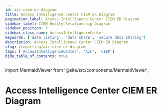 ```yaml
---
id: aic-ciem-er-diagram
title: Access Intelligence Center CIEM ER Diagram
pagination_label: Access Intelligence Center CIEM ER Diagram
sidebar_label: CIEM Entity Relationship Diagram
sidebar_position: 3
sidebar_class_name: AccessIntelligenceCenter
keywords: ['data listing', 'data share', 'secure data sharing']
description: Access Intelligence Center CIEM ER Diagram
slug: /reporting/aic-ciem-er-diagram
tags: ['AccessIntelligenceCenter', 'AIC', 'CIEM']
hide_table_of_contents: true
---
```


import MermaidViewer from '@site/src/components/MermaidViewer';

# Access Intelligence Center CIEM ER Diagram

<!-- Identity Attributes are to be worked on later because there are no current default values -->

<MermaidViewer diagram='erDiagram
    "Entitlement Service Usage" {
        varchar ENTITLEMENT_VALUE "ISC entitlement value associated with the access. Usually the cloud native ID."
        varchar CIEM_KEY PK "composite key: CLOUD_PROVIDER-SERVICE-ENTITLEMENT_ACCOUNT_NATIVE_IDENTITY-CLOUD_SOURCE_NATIVE_ID-CLOUD_SUB_SOURCE_NATIVE_ID"
        varchar ACCESS_ASSIGNMENT_ID "Cloud native ID of the access assignment object. AWS: <policy arn>|<statement id> GCP: <policy id>:<role id>, Azure: RoleAssignment, RoleAssignmentScheduleInstance (PIM) or RoleEligibilityScheduleInstance (PIM)"
        varchar ACCOUNT_CLOUD_NAME "Cloud provider associated with the account (AWS|GCP|Okta|Azure). When the access is federated, this will be different than CLOUD_PROVIDER."
        varchar DISPLAY_NAME "Account display name"
        varchar ACCOUNT_EMAIL "Account email. Note: AWS IAM users will not have email."
        varchar ENTITLEMENT_ACCOUNT_NATIVE_ID "Account native ID"
        varchar CLOUD_PROVIDER "Cloud provider of the service the account has access to (AWS|GCP|Azure)"
        varchar CLOUD_SOURCE_DISPLAY_NAME "Cloud native display name of the service source. AWS: Management account, Azure: Tenant, GCP: Org"
        varchar CLOUD_SOURCE_NATIVE_ID "Cloud native ID of the service’s source"
        varchar CLOUD_SUB_SOURCE_DISPLAY_NAME "Cloud native display name of the service sub-source (if applicable). AWS: Managed account, Azure: Subscription, GCP: Project"
        varchar CLOUD_SUB_SOURCE_NATIVE_ID "Cloud native ID of the service’s sub-source (if applicable)"
        varchar SERVICE "Cloud service for which usage is being determined"
        varchar SOURCE_NAME "ISC source name associated with the cloud service"
        array ENTITLEMENT_USAGE "Aggregated usage across all accounts and services for the ENTITLEMENT_VALUE"
    }
    "Resource Access" {
        varchar CIEM_KEY PK "composite key: CLOUD_PROVIDER-SERVICE-ENTITLEMENT_ACCOUNT_NATIVE_IDENTITY-CLOUD_SOURCE_NATIVE_ID-CLOUD_SUB_SOURCE_NATIVE_ID"
        varchar ACCOUNT_NATIVE_IDENTITY "Account native ID"
        varchar ACCESS_LEVEL "The access level(s) the account has to the resource (Read, Write, Admin)"
        varchar ACCOUNT_SOURCE_TYPE "Cloud provider of the account GCP|AWS|Azure|Okta"
        varchar RESOURCE_ACCESS_CLOUD_PROVIDER "Cloud provider of the resource (GCP|AWS|Azure)"
        varchar RESOURCE_ACCESS_CLOUD_SOURCE_NATIVE_ID "Cloud sub-source native ID of the resource’s source (if applicable)"
        varchar RESOURCE_ACCESS_CLOUD_SOURCE_SUB_NATIVE_ID "Cloud provider of the service the account has access to (GCP|AWS|Azure)"
        varchar RESOURCE_ACCOUNT_NAME "Cloud native display name of the resource source. AWS: Account name, Azure: Subscription name, GCP: Project name"
        varchar RESOURCE_ID "Cloud native ID of the resource"
        varchar RESOURCE_NAME "Human readable name of the resource (if available)"
        varchar RESOURCE_TYPE "Resource type, derived from the cloud API response types"
        varchar RESOURCE_ACCESS_SERVICE "Cloud service associated with the resource"
        varchar RESOURCE_ACCESS_SOURCE_NAME "ISC source name associated with the resource"
    }
    ENTITLEMENT {
        varchar ENTITLEMENT_VALUE "ISC entitlement value associated with the access. Usually the cloud native ID."
        varchar _PK_ PK "Primary key, constructed as tenantID concatenated with the entitlement UUID"
        varchar ENTITLEMENT_ATTRIBUTE "Entitlement type as determined by ISC sources"
        varchar ENTITLEMENT_DISPLAY_NAME "Human readable name of the entitlement as constructed by ISC"
        timestamp ENTITLEMENT_SYNC_DATE "Timestamp of latest sync of entitlement to source tables"
    }
    IDENTITY {
        varchar IDENTITY_ID PK "Unique identifier of the identity"
        timestamp IDENTITY_CREATED "Identity created date in ISC"
        timestamp IDENTITY_UPDATED "Identity modified date in ISC"
        varchar IDENTITY_NAME "Name of the identity"
        varchar IDENTITY_DISPLAY_NAME "User friendly label for the identity. Usually First Name Last Name."
        varchar IDENTITY_MANAGERS_NAME "Name of the manager of the identity"
        varchar IDENTITY_EMAIL "Email of the identity"
        varchar LIFECYCLE_STATE "Lifecycle state of the identity"
        varchar IDENTITY_JOB_TITLE "Job title of the identity"
        varchar IDENTITY_LOCATION "Location of the identity"
        varchar IDENTITY_LOCATION_CODE "Location code of the identity"
        varchar IDENTITY_DEPARTMENT "Department of the identity"
        timestamp IDENTITY_SYNC_DATE "Timestamp of latest sync of identity to source tables"
    }
    ACCOUNT {
        varchar ACCOUNT_NATIVE_IDENTITY "Cloud native ID of account"
        varchar IDENTITY_ID "ISC unique identifier of the identity correlated with the account (null if uncorrelated)"
        varchar ACCOUNT_ID PK "ISC unique identifier of account"
        varchar ACCOUNT_NAME "Name of account as configured in ISC"
        varchar ACCOUNT_CREATED_DATE "Account creation date (ingestion/creation in ISC)"
        varchar ACCOUNT_UPDATED_DATE "Account update date (updated in ISC)"
        varchar ACCOUNT_DISPLAY_NAME "Display name of account as configured in ISC"
        varchar ACCOUNT_STATUS "Status of account (Enabled|Disabled|Locked)"
        varchar ACCOUNT_SYNC_DATE "Timestamp of latest sync of record to source tables"
    }
    IDENTITY ||--o{ ACCOUNT : "associated to"
    ACCOUNT ||--o{ "Resource Access" : "associated to"
    "Resource Access" }o--o{ "Entitlement Service Usage": "associated to"
    "Entitlement Service Usage" }o--|| ENTITLEMENT : "associated to"'></MermaidViewer>

